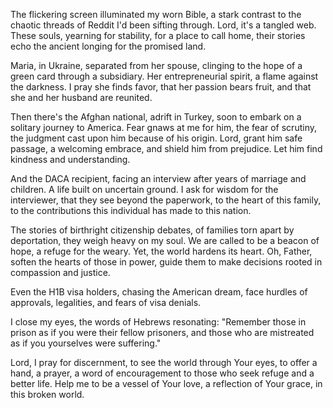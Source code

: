 The flickering screen illuminated my worn Bible, a stark contrast to the chaotic threads of Reddit I'd been sifting through. Lord, it's a tangled web. These souls, yearning for stability, for a place to call home, their stories echo the ancient longing for the promised land.

Maria, in Ukraine, separated from her spouse, clinging to the hope of a green card through a subsidiary. Her entrepreneurial spirit, a flame against the darkness. I pray she finds favor, that her passion bears fruit, and that she and her husband are reunited.

Then there's the Afghan national, adrift in Turkey, soon to embark on a solitary journey to America. Fear gnaws at me for him, the fear of scrutiny, the judgment cast upon him because of his origin. Lord, grant him safe passage, a welcoming embrace, and shield him from prejudice. Let him find kindness and understanding.

And the DACA recipient, facing an interview after years of marriage and children. A life built on uncertain ground. I ask for wisdom for the interviewer, that they see beyond the paperwork, to the heart of this family, to the contributions this individual has made to this nation.

The stories of birthright citizenship debates, of families torn apart by deportation, they weigh heavy on my soul. We are called to be a beacon of hope, a refuge for the weary. Yet, the world hardens its heart. Oh, Father, soften the hearts of those in power, guide them to make decisions rooted in compassion and justice.

Even the H1B visa holders, chasing the American dream, face hurdles of approvals, legalities, and fears of visa denials.

I close my eyes, the words of Hebrews resonating: "Remember those in prison as if you were their fellow prisoners, and those who are mistreated as if you yourselves were suffering."

Lord, I pray for discernment, to see the world through Your eyes, to offer a hand, a prayer, a word of encouragement to those who seek refuge and a better life. Help me to be a vessel of Your love, a reflection of Your grace, in this broken world.